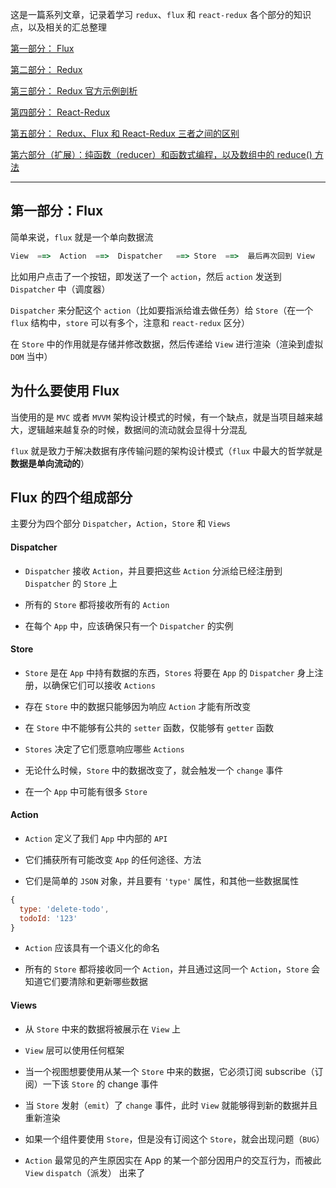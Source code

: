 这是一篇系列文章，记录着学习 `redux`、`flux` 和 `react-redux` 各个部分的知识点，以及相关的汇总整理

[第一部分： Flux](https://github.com/hanekaoru/WebLearningNotes/blob/master/backups/react/05.md)

[第二部分： Redux](https://github.com/hanekaoru/WebLearningNotes/blob/master/backups/react/06.md)

[第三部分： Redux 官方示例剖析](https://github.com/hanekaoru/WebLearningNotes/blob/master/backups/react/07.md)

[第四部分： React-Redux](https://github.com/hanekaoru/WebLearningNotes/blob/master/backups/react/08.md)

[第五部分： Redux、Flux 和 React-Redux 三者之间的区别](https://github.com/hanekaoru/WebLearningNotes/blob/master/backups/react/09.md)

[第六部分（扩展）：纯函数（reducer）和函数式编程，以及数组中的 reduce() 方法](https://github.com/hanekaoru/WebLearningNotes/blob/master/backups/react/10.md)

----



## 第一部分：Flux

简单来说，`flux` 就是一个单向数据流

```js
View  ==>  Action  ==>  Dispatcher   ==> Store  ==>  最后再次回到 View
```

比如用户点击了一个按钮，即发送了一个 `action`，然后 `action` 发送到 `Dispatcher` 中（调度器）

`Dispatcher` 来分配这个 `action`（比如要指派给谁去做任务）给 `Store`（在一个 `flux` 结构中，`store` 可以有多个，注意和 `react-redux` 区分）

在 `Store` 中的作用就是存储并修改数据，然后传递给 `View` 进行渲染（渲染到虚拟 `DOM` 当中）



## 为什么要使用 Flux

当使用的是 `MVC` 或者 `MVVM` 架构设计模式的时候，有一个缺点，就是当项目越来越大，逻辑越来越复杂的时候，数据间的流动就会显得十分混乱

`flux` 就是致力于解决数据有序传输问题的架构设计模式（`flux` 中最大的哲学就是**数据是单向流动的**）




## Flux 的四个组成部分

主要分为四个部分 `Dispatcher`，`Action`，`Store` 和 `Views`

#### Dispatcher

* `Dispatcher` 接收 `Action`，并且要把这些 `Action` 分派给已经注册到 `Dispatcher` 的 `Store` 上

* 所有的 `Store` 都将接收所有的 `Action`

* 在每个 `App` 中，应该确保只有一个 `Dispatcher` 的实例



#### Store

* `Store` 是在 `App` 中持有数据的东西，`Stores` 将要在 `App` 的 `Dispatcher` 身上注册，以确保它们可以接收 `Actions`

* 存在 `Store` 中的数据只能够因为响应 `Action` 才能有所改变

* 在 `Store` 中不能够有公共的 `setter` 函数，仅能够有 `getter` 函数

* `Stores` 决定了它们愿意响应哪些 `Actions`

* 无论什么时候，`Store` 中的数据改变了，就会触发一个 `change` 事件

* 在一个 `App` 中可能有很多 `Store`



#### Action

* `Action` 定义了我们 `App` 中内部的 `API`

* 它们捕获所有可能改变 `App` 的任何途径、方法

* 它们是简单的 `JSON` 对象，并且要有 `'type'` 属性，和其他一些数据属性


```js
{
  type: 'delete-todo',
  todoId: '123'
}
```

* `Action` 应该具有一个语义化的命名

* 所有的 `Store` 都将接收同一个 `Action`，并且通过这同一个 `Action`，`Store` 会知道它们要清除和更新哪些数据 




#### Views

* 从 `Store` 中来的数据将被展示在 `View` 上

* `View` 层可以使用任何框架

* 当一个视图想要使用从某一个 `Store` 中来的数据，它必须订阅 subscribe（订阅）一下该 `Store` 的 change 事件

* 当 `Store` 发射（`emit`）了 `change` 事件，此时 `View` 就能够得到新的数据并且重新渲染

* 如果一个组件要使用 `Store`，但是没有订阅这个 `Store`，就会出现问题（`BUG`）

* `Action` 最常见的产生原因实在 App 的某一个部分因用户的交互行为，而被此 `View` `dispatch`（派发） 出来了


